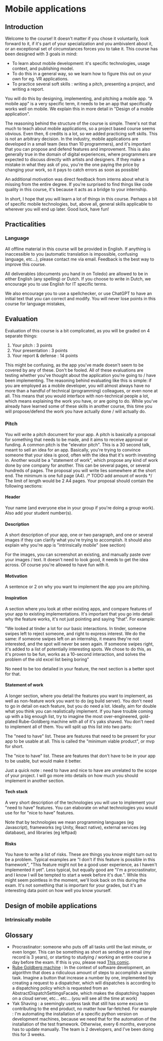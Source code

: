 # Mobile applications

## Introduction

Welcome to the course! It doesn't matter if you chose it voluntarily, look forward to it, if it's part of your specialization and you ambivalent about it, or an exceptional set of circumstances forces you to take it. This course has been designed with 3 goals in mind:

* To learn about mobile development: it's specific technologies, usage context, and publishing model.
* To do this in a general way, so we learn how to figure this out on your own for eg. VR applications.
* To practice several soft skills : writing a pitch, presenting a project, and writing a report.

You will do this by designing, implementing, and pitching a mobile app. "A mobile app" is a very specific term, it needs to be an app that specifically works well on mobile. We explain this in more detail in "Design of a mobile application".

The reasoning behind the structure of the course is simple. There's not that much to teach about mobile applications, so a project based course seems obvious. Even then, 6 credits is a lot, so we added practicing soft skills. This is not an arbitrary decision. In the industry, mobile applications are developed in a small team (less than 10 programmers), and it's important that you can propose and defend features and improvement. This is also generally true in the domain of digital experiences, where programmers are expected to discuss directly with artists and designers. If they make a mistake in what they ask of you, you're the one paying the price by changing your work, so it pays to catch errors as soon as possible!

An additional motivation was direct feedback from interns about what is missing from the entire degree. If you're surprised to find things like code quality in this course, it's because it acts as a bridge to your internship.

In short, I hope that you will learn a lot of things in this course. Perhaps a bit of specific mobile technologies, but, above all, general skills applicable to wherever you will end up later. Good luck, have fun!

## Practicalities

### Language

All offline material in this course will be provided in English. If anything is inaccessible to you (automatic translation is impossible, confusing language, etc...), please contact me via email. Feedback is the best way to improve this course.

All deliverables (documents you hand in on Toledo) are allowed to be in either English (any spelling) or Dutch. If you choose to write in Dutch, we encourage you to use English for IT specific terms.

We also encourage you to use a spellchecker, or use ChatGPT to have an initial text that you can correct and modify. You will never lose points in this course for language mistakes, 


## Evaluation

Evaluation of this course is a bit complicated, as you will be graded on 4 separate things:

1. Your pitch : 3 points 
2. Your presentation : 3 points
3. Your report & defense : 14 points

This might be confusing, as the app you've made doesn't seem to be covered by any of these. Don't be fooled. All of these evaluations are testing whether you've thought about the application you're going to / have been implementing. The reasoning behind evaluating like this is simple: if you are employed as a mobile developer, you will almost always have no more than a handful of technical (programming) colleagues, or even none at all. This means that you would interface with non-technical people a lot, which means explaining the work you have, or are going to do. While you've already have learned some of these skills in another course, this time you will propose/defend the work you have actually done / will actually do. 

### Pitch

You will write a pitch document for your app. A pitch is basically a proposal for something that needs to be made, and it aims to receive approval or funding. A common pitch is the "elevator pitch". This is a 30 second talk, meant to sell an idea for an app. Basically, you're trying to convince someone that your idea is good, often with the idea that it's worth investing in. Another would be a "statement of work", which propose any kind of work done by one company for another. This can be several pages, or several hundreds of pages.
The proposal you will write lies somewhere at the short end. The minimum is one full page (A4). /* TODO add amount of words */ The limit of length would be 2 A4 pages. Your proposal should contain the following sections:

#### Header 

Your name (and everyone else in your group if you're doing a group work). Also add your student number(s).

#### Description

A short description of your app, one or two paragraph, and one or several images if they can clarify what you're trying to accomplish. It should also explain why you're app is "intrinsically mobile" (see section)

For the images, you can screenshot an existing, and manually paste over your images / text. It doesn't need to look good, it needs to get the idea across. Of course you're allowed to have fun with it.

#### Motivation

A sentence or 2 on why you want to implement the app you are pitching.

#### Inspiration

A section where you look at other existing apps, and compare features of your app to existing implementations. It's important that you go into detail why the feature works, it's not just pointing and saying "that". For example:

"We looked at tinder a lot for our basic interactions. In tinder, someone swipes left to reject someone, and right to express interest. We do the same: if someone swipes left on an internship, it means they're not interested, and the spot will never be seen again. If someone swipes right, it's added to a list of potentially interesting spots. We chose to do this, as it's proven to be fun, works as a 10-second interaction, and solves the problem of the old excel list being boring"

No need to be too detailed in your feature, the next section is a better spot for that.

#### Statement of work 

A longer section, where you detail the features you want to implement, as well as non-feature work you want to do (eg build server). You don't need to go in detail on each feature, but you do need a lot. Ideally, aim for double what you think you can realistically implement. If you have trouble coming up with a big enough list, try to imagine the most over-engineered, gold-plated Rube-Goldberg machine with all of it's yaks shaved. You don't need to implement all of them. You will split up this list into two parts:

The "need to have" list. These are features that need to be present for your app to be usable at all. This is called the "minimum viable product", or mvp for short.

The "nice to have" list. These are features that don't have to be in your app to be usable, but would make it better.

Just a quick note : need to have and nice to have are unrelated to the scope of your project. I will go more into details on how much you should implement in another section.

#### Tech stack 

A very short description of the technologies you will use to implement your "need to have" features. You can elaborate on what technologies you would use for for "nice to have" features.

Note that by technologies we mean programming languages (eg Javascript), frameworks (eg Unity, React native), external services (eg database), and libraries (eg leftpad)

#### Risks

You have to write a list of risks. These are things you know might turn out to be a problem. Typical examples are "I don't if this feature is possible in this framework", "This feature might not be a good user experience, as I haven't implemented it yet". Less typical, but equally good are "I'm a procrastinator, and I know I will be tempted to start a week before it's due.". While this might seem pointless in the moment, we'll look back on this during the exam. It's not something that is important for your grades, but it's an interesting data point on how well you know yourself. 

## Design of mobile applications

### Intrinsically mobile



## Glossary

* Procrastinator: someone who puts off all tasks until the last minute, or even longer. This can be something as short as sending an email (my record is 3 years), or starting to studying / working an entire course a day before the exam. If this is you, please read [This comic](https://waitbutwhy.com/2013/10/why-procrastinators-procrastinate.html). 
* [Rube Goldberg machine](https://en.wikipedia.org/wiki/Rube_Goldberg_machine) : In the context of software development, an algorithm that does a ridiculous amount of steps to accomplish a simple task. Imagine a button that increase a number by one, implemented by creating a request to a dispatcher, which will dispatches is according to a dispatching policy which is requested from an AbstractDispatchSettingsFacade, which makes the dispatching happen on a cloud server, etc... etc... (you will see all the time at work)
* Yak Shaving : a seemingly useless task that still has some excuse to contributing to the end product, no matter how far-fetched. For example : I'm automating the installation of a specific python version on development machines, because we need that for the automation of the installation of the test framework. Otherwise, every 6 months, everyone has to update manually. The team is 2 developers, and I've been doing this for 3 weeks.